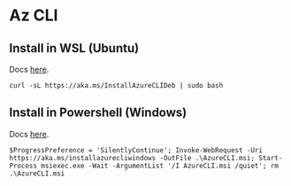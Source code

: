 # Az CLI
## Install in WSL (Ubuntu)
Docs [here](https://docs.microsoft.com/en-us/cli/azure/install-azure-cli-linux?pivots=apt#option-1-install-with-one-command).

`curl -sL https://aka.ms/InstallAzureCLIDeb | sudo bash`

## Install in Powershell (Windows)

Docs [here](https://docs.microsoft.com/en-us/cli/azure/install-azure-cli-windows?tabs=azure-powershell).

`$ProgressPreference = 'SilentlyContinue'; Invoke-WebRequest -Uri https://aka.ms/installazurecliwindows -OutFile .\AzureCLI.msi; Start-Process msiexec.exe -Wait -ArgumentList '/I AzureCLI.msi /quiet'; rm .\AzureCLI.msi`
